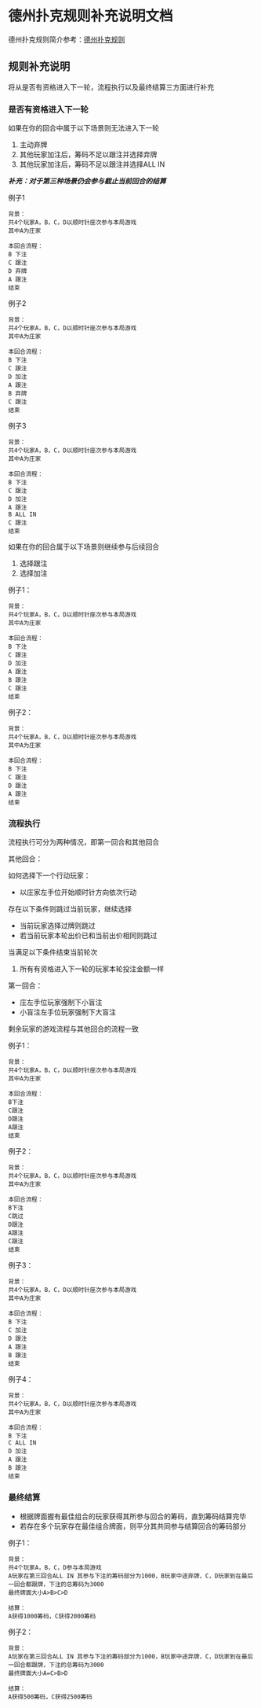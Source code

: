 # 德州扑克规则补充说明文档

德州扑克规则简介参考：[德州扑克规则](http://sports.163.com/special/poker_rule/ )

## 规则补充说明

将从是否有资格进入下一轮，流程执行以及最终结算三方面进行补充

### 是否有资格进入下一轮

如果在你的回合中属于以下场景则无法进入下一轮

1. 主动弃牌
2. 其他玩家加注后，筹码不足以跟注并选择弃牌
3. 其他玩家加注后，筹码不足以跟注并选择ALL IN

***补充：对于第三种场景仍会参与截止当前回合的结算***

例子1

```
背景：
共4个玩家A，B，C，D以顺时针座次参与本局游戏
其中A为庄家

本回合流程：
B 下注
C 跟注
D 弃牌
A 跟注
结束
```

例子2

```
背景：
共4个玩家A，B，C，D以顺时针座次参与本局游戏
其中A为庄家

本回合流程：
B 下注
C 跟注
D 加注
A 跟注
B 弃牌
C 跟注
结束
```

例子3

```
背景：
共4个玩家A，B，C，D以顺时针座次参与本局游戏
其中A为庄家

本回合流程：
B 下注
C 跟注
D 加注
A 跟注
B ALL IN
C 跟注
结束
```

如果在你的回合属于以下场景则继续参与后续回合

1. 选择跟注
2. 选择加注

例子1：

```
背景：
共4个玩家A，B，C，D以顺时针座次参与本局游戏
其中A为庄家

本回合流程：
B 下注
C 跟注
D 加注
A 跟注
B 跟注
C 跟注
结束
```

例子2：

```
背景：
共4个玩家A，B，C，D以顺时针座次参与本局游戏
其中A为庄家

本回合流程：
B 下注
C 跟注
D 跟注
A 跟注
结束
```



### 流程执行

流程执行可分为两种情况，即第一回合和其他回合

其他回合：

如何选择下一个行动玩家：

- 以庄家左手位开始顺时针方向依次行动

存在以下条件则跳过当前玩家，继续选择

- 当前玩家选择过牌则跳过
- 若当前玩家本轮出价已和当前出价相同则跳过

当满足以下条件结束当前轮次

1. 所有有资格进入下一轮的玩家本轮投注金额一样

第一回合：

- 庄左手位玩家强制下小盲注
- 小盲注左手位玩家强制下大盲注

剩余玩家的游戏流程与其他回合的流程一致

例子1：

```
背景：
共4个玩家A，B，C，D以顺时针座次参与本局游戏
其中A为庄家

本回合流程：
B下注
C跟注
D跟注
A跟注
结束
```

例子2：

```
背景：
共4个玩家A，B，C，D以顺时针座次参与本局游戏
其中A为庄家

本回合流程：
B下注
C跳过
D跟注
A跟注
C跟注
结束
```

例子3：

```
背景：
共4个玩家A，B，C，D以顺时针座次参与本局游戏
其中A为庄家

本回合流程：
B 下注
C 加注
D 跟注
A 跟注
B 跟注
结束
```

例子4：

```
背景：
共4个玩家A，B，C，D以顺时针座次参与本局游戏
其中A为庄家

本回合流程：
B 下注
C ALL IN
D 加注
A 跟注
B 跟注
结束
```



### 最终结算

- 根据牌面握有最佳组合的玩家获得其所参与回合的筹码，直到筹码结算完毕
- 若存在多个玩家存在最佳组合牌面，则平分其共同参与结算回合的筹码部分

例子1：

```
背景：
共4个玩家A，B，C，D参与本局游戏
A玩家在第三回合ALL IN 其参与下注的筹码部分为1000，B玩家中途弃牌，C，D玩家到在最后一回合都跟牌，下注的总筹码为3000
最终牌面大小A>B>C>D

结算：
A获得1000筹码，C获得2000筹码
```

例子2：

```
背景：
A玩家在第三回合ALL IN 其参与下注的筹码部分为1000，B玩家中途弃牌，C，D玩家到在最后一回合都跟牌，下注的总筹码为3000
最终牌面大小A=C>B>D

结算：
A获得500筹码，C获得2500筹码
```



